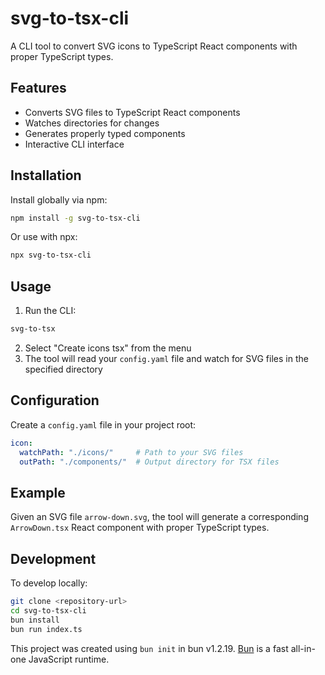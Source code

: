# svg-to-tsx-cli

A CLI tool to convert SVG icons to TypeScript React components with proper TypeScript types.

## Features

- Converts SVG files to TypeScript React components
- Watches directories for changes
- Generates properly typed components
- Interactive CLI interface

## Installation

Install globally via npm:

```bash
npm install -g svg-to-tsx-cli
```

Or use with npx:

```bash
npx svg-to-tsx-cli
```

## Usage

1. Run the CLI:
```bash
svg-to-tsx
```

2. Select "Create icons tsx" from the menu
3. The tool will read your `config.yaml` file and watch for SVG files in the specified directory

## Configuration

Create a `config.yaml` file in your project root:

```yaml
icon:
  watchPath: "./icons/"     # Path to your SVG files
  outPath: "./components/"  # Output directory for TSX files
```

## Example

Given an SVG file `arrow-down.svg`, the tool will generate a corresponding `ArrowDown.tsx` React component with proper TypeScript types.

## Development

To develop locally:

```bash
git clone <repository-url>
cd svg-to-tsx-cli
bun install
bun run index.ts
```

This project was created using `bun init` in bun v1.2.19. [Bun](https://bun.com) is a fast all-in-one JavaScript runtime.

